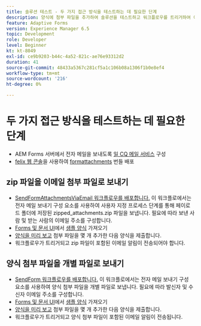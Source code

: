 ```yaml
---
title: 솔루션 테스트 - 두 가지 접근 방식을 테스트하는 데 필요한 단계
description: 양식에 첨부 파일을 추가하여 솔루션을 테스트하고 워크플로우를 트리거하여 이메일을 전송합니다.
feature: Adaptive Forms
version: Experience Manager 6.5
topic: Development
role: Developer
level: Beginner
kt: kt-8049
exl-id: ce9b9203-b44c-4a52-821c-ae76e93312d2
duration: 41
source-git-commit: 48433a5367c281cf5a1c106b08a1306f1b0e8ef4
workflow-type: tm+mt
source-wordcount: '216'
ht-degree: 0%

---
```


# 두 가지 접근 방식을 테스트하는 데 필요한 단계

* AEM Forms 서버에서 전자 메일을 보내도록 [일 CQ 메일 서비스](https://experienceleague.adobe.com/docs/experience-manager-65/administering/operations/notification.html?lang=en#configuring-the-mail-service) 구성
* [felix 웹 콘솔](http://localhost:4502/system/console/bundles)을 사용하여 [formattachments](assets/formattachments.formattachments.core-1.0-SNAPSHOT.jar) 번들 배포

## zip 파일을 이메일 첨부 파일로 보내기



* [SendFormAttachmentsViaEmail 워크플로우를 배포합니다.](assets/zipped-form-attachments-model.zip) 이 워크플로에서는 전자 메일 보내기 구성 요소를 사용하여 사용자 지정 프로세스 단계를 통해 페이로드 폴더에 저장된 zipped_attachments.zip 파일을 보냅니다. 필요에 따라 보낸 사람 및 받는 사람의 이메일 주소를 구성합니다.
* [Forms 및 문서 UI](http://localhost:4502/aem/forms.html/content/dam/formsanddocuments)에서 [샘플 양식](assets/zip-form-attachments-form.zip) 가져오기
* [양식을 미리 보고](http://localhost:4502/content/dam/formsanddocuments/zippformattachments/jcr:content?wcmmode=disabled) 첨부 파일을 몇 개 추가한 다음 양식을 제출합니다.
* 워크플로우가 트리거되고 zip 파일이 포함된 이메일 알림이 전송되어야 합니다.

## 양식 첨부 파일을 개별 파일로 보내기

* [SendForm 워크플로우를 배포합니다.](assets/send-form-attachments-model.zip) 이 워크플로에서는 전자 메일 보내기 구성 요소를 사용하여 양식 첨부 파일을 개별 파일로 보냅니다. 필요에 따라 발신자 및 수신자 이메일 주소를 구성합니다.
* [Forms 및 문서 UI](http://localhost:4502/aem/forms.html/content/dam/formsanddocuments)에서 [샘플 양식](assets/send-list-attachments-form.zip) 가져오기
* [양식을 미리 보고](http://localhost:4502/content/dam/formsanddocuments/sendlistofattachments/jcr:content?wcmmode=disabled) 첨부 파일을 몇 개 추가한 다음 양식을 제출합니다.
* 워크플로우가 트리거되고 양식 첨부 파일이 포함된 이메일 알림이 전송됩니다.
